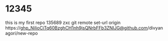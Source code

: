 # 12345
this is my first repo
135689
zxc
git remote set-url origin https://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@github.com/divyanagori/new-repo
